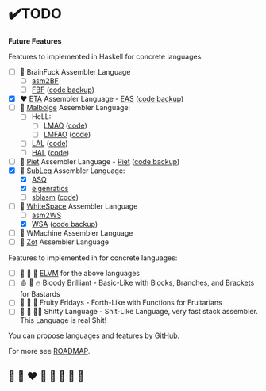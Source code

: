 # ✔️TODO

**Future Features**

Features to implemented in Haskell for concrete languages:
* [ ] 🌈 BrainFuck Assembler Language
  * [ ] [asm2BF](https://esolangs.org/wiki/Asm2bf)
  * [ ] [FBF](http://www.inshame.com/search/label/My%20Progs%3A%20FuckBrainfuck) ([code backup](https://github.com/esovm/FuckBrainFuck))
* [x] ❤️ [ETA](http://www.miketaylor.org.uk/tech/eta/doc/) Assembler Language - [EAS](http://www.miketaylor.org.uk/tech/eta/doc/easman.html) ([code backup](https://github.com/helvm/eta))
* [ ] 💛 [Malbolge](https://lutter.cc/malbolge/) Assembler Language:
  * [ ] HeLL:
    * [ ] [LMAO](https://lutter.cc/malbolge/assembler.html) ([code](https://github.com/esoteric-programmer/LMAO))
    * [ ] [LMFAO](https://lutter.cc/unshackled/assembler.html) ([code](https://github.com/esoteric-programmer/LMFAO))
  * [ ] [LAL](https://www.trs.cm.is.nagoya-u.ac.jp/projects/Malbolge/lal/lal-def.html.en) ([code](https://git.trs.css.i.nagoya-u.ac.jp/malbolge/lowass)) 
  * [ ] [HAL](https://www.trs.cm.is.nagoya-u.ac.jp/projects/Malbolge/hal/hal-def.html.en) ([code](https://git.trs.css.i.nagoya-u.ac.jp/malbolge/ternary))
* [ ] 💚 [Piet](https://www.dangermouse.net/esoteric/piet.html) Assembler Language -
[Piet](https://www.toothycat.net/wiki/wiki.pl?MoonShadow/Piet) ([code backup](https://github.com/helvm/Piet))
* [x] 💙 [SubLeq](http://mazonka.com/subleq/) Assembler Language:
  * [x] [ASQ](http://mazonka.com/subleq/)
  * [x] [eigenratios](http://eigenratios.blogspot.com/2006/09/mark-ii-oisc-self-interpreter.html)
  * [ ] [sblasm](https://techtinkering.com/articles/subleq-a-one-instruction-set-computer/) ([code](https://github.com/lawrencewoodman/sblasm))
* [ ] 🤍 [WhiteSpace](https://helvm.github.io/wspace/tutorial.html) Assembler Language
  * [ ] [asm2WS](https://github.com/kspalaiologos/asm2ws)
  * [x] [WSA](https://helvm.github.io/wsa/intro.html) ([code backup](https://github.com/helvm/wsa))
* [ ] 🖤 WMachine Assembler Language
* [ ] 🦄 [Zot](https://github.com/helvm/zot_haskell) Assembler Language

Features to implemented in for concrete languages:
* [ ] 👾 🐲 🐉 [ELVM](https://github.com/shinh/elvm/blob/master/ELVM.md) for the above languages
* [ ] 🩸 💎 🔥 Bloody Brilliant - Basic-Like with Blocks, Branches, and Brackets for Bastards
* [ ] 🍆 🍑 🍒 Fruity Fridays - Forth-Like with Functions for Fruitarians
* [ ] 💩 🎤 🧑‍🎤 Shitty Language - Shit-Like Language, very fast stack assembler. This Language is real Shit!

You can propose languages and features by [GitHub](https://github.com/helvm/helpa/issues).

For more see [ROADMAP](../developers/ROADMAP.md).

## 🦄 🌈 ❤️ 💛 💚 💙 🤍 🖤
